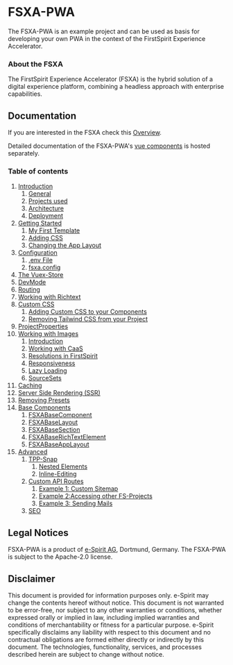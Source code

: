 # FSXA-PWA

The FSXA-PWA is an example project and can be used as basis for developing your own PWA
in the context of the FirstSpirit Experience Accelerator.

### About the FSXA

The FirstSpirit Experience Accelerator (FSXA) is the hybrid solution of a digital
experience platform, combining a headless approach with enterprise capabilities.

## Documentation

If you are interested in the FSXA check this [Overview](https://docs.e-spirit.com/module/fsxa/overview/benefits-hybrid/index.html).

Detailed documentation of the FSXA-PWA's [vue components](https://enterprise-fsxa-ui.e-spirit.cloud/) is hosted separately.

### Table of contents

1. [Introduction](./docs/Introduction.md)
   1. [General](./docs/Introduction.md#general)
   2. [Projects used](./docs/Introduction.md#projects-used)
   3. [Architecture](./docs/Introduction.md#architecture)
   4. [Deployment](./docs/Introduction.md#deployment)
2. [Getting Started](./docs/GettingStarted/index.md)
   1. [My First Template](./docs/GettingStarted/MyFirstTemplate.md)
   2. [Adding CSS](./docs/GettingStarted/CustomCSS.md)
   3. [Changing the App Layout](./docs/GettingStarted/ChangingtheAppLayout.md)
3. [Configuration](./docs/Configuration.md)
   1. [.env File](./docs/Configuration.md#env-file)
   2. [fsxa.config](./docs/Configuration.md#fsxaconfig)
4. [The Vuex-Store](./docs/VuexStore.md)
5. [DevMode](./docs/DevMode.md)
6. [Routing](./docs/Routing.md)
7. [Working with Richtext](./docs/Richtext.md)
8. [Custom CSS](./docs/css/index.md)
   1. [Adding Custom CSS to your Components](./docs/css/Component.md)
   2. [Removing Tailwind CSS from your Project](./docs/css/RemovingTailwind.md)
9. [ProjectProperties](./docs/ProjectProperties.md)
10. [Working with Images](./docs/WorkingWithImages.md)
    1. [Introduction](./docs/WorkingWithImages.md#introduction)
    2. [Working with CaaS](./docs/WorkingWithImages.md#working-with-caas)
    3. [Resolutions in FirstSpirit](./docs/WorkingWithImages.md#resolutions-in-firstspirit)
    4. [Responsiveness](./docs/WorkingWithImages.md#responsiveness)
    5. [Lazy Loading](./docs/WorkingWithImages.md#lazy-loading)
    6. [SourceSets](./docs/WorkingWithImages.md#source-sets)
11. [Caching](./docs/Caching.md)
12. [Server Side Rendering (SSR)](./docs/SSR.md)
13. [Removing Presets](./docs/RemovingPresets.md)
14. [Base Components](c./docs/omponents/index.md)
    1. [FSXABaseComponent](c./docs/omponents/FSXABaseComponent.md)
    2. [FSXABaseLayout](./docs/components/FSXABaseLayout.md)
    3. [FSXABaseSection](./docs/components/FSXABaseSection.md)
    4. [FSXABaseRichTextElement](./docs/components/FSXABaseRichTextElement.md)
    5. [FSXABaseAppLayout](./docs/components/FSXABaseAppLayout.md)
15. [Advanced](./docs/advanced/index.md)
    1. [TPP-Snap](./docs/advanced/TPP-Snap.md)
       1. [Nested Elements](./docs/advanced/TPP-Snap.md#nested-elements)
       2. [Inline-Editing](./docs/advanced/TPP-Snap.md#inline-editing)
    2. [Custom API Routes](./docs/advanced/custom-api-routes/README.md)
       1. [Example 1: Custom Sitemap](./docs/advanced/custom-api-routes/CustomSitemap.md)
       2. [Example 2:Accessing other FS-Projects](./docs/advanced/custom-api-routes/AccessingOtherProjects.md)
       3. [Example 3: Sending Mails](./docs/advanced/custom-api-routes/SendingMails.md)
    3. [SEO](./docs/advanced/SEO.md)

## Legal Notices

FSXA-PWA is a product of [e-Spirit AG](http://www.e-spirit.com), Dortmund, Germany.
The FSXA-PWA is subject to the Apache-2.0 license.

## Disclaimer

This document is provided for information purposes only.
e-Spirit may change the contents hereof without notice.
This document is not warranted to be error-free, nor subject to any
other warranties or conditions, whether expressed orally or
implied in law, including implied warranties and conditions of
merchantability or fitness for a particular purpose. e-Spirit
specifically disclaims any liability with respect to this document
and no contractual obligations are formed either directly or
indirectly by this document. The technologies, functionality, services,
and processes described herein are subject to change without notice.
